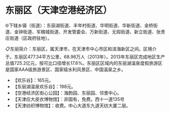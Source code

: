 # 东丽区（天津空港经济区）  
🌐下辖乡镇（街道）：东丽湖街道、丰年村街道、华明街道、华新街道、金桥街道、金钟街道、军粮城街道、开发管委会、万新街道、无瑕街道、新立街道、张贵庄街道（区政府驻地）。  
  
📋东丽简介：东丽区，属天津市，在天津市中心市区和滨海新区之间。区境介于。东丽区477.34平方公里，68.96万人（2013年）。2013年东丽区完成地区生产总值725.2亿元，按可比口径增长17.6%。东丽区区域内的东丽湖温泉度假旅游区是国家AAA级旅游景区、国家级水利风景区、中国温泉之乡。  
  
* 【欢乐谷】：165元。  
* 【东丽湖温泉欢乐谷】：198元。  
* 【空港经济区街心公园】：海韵园、东丽园、邻里中心。  
* 【天津应大皮衣博物馆】：非国有，免费。西十一道135号  
* 【天津纺织博物馆】：收费。中心大道东九道天纺大厦二层。  
